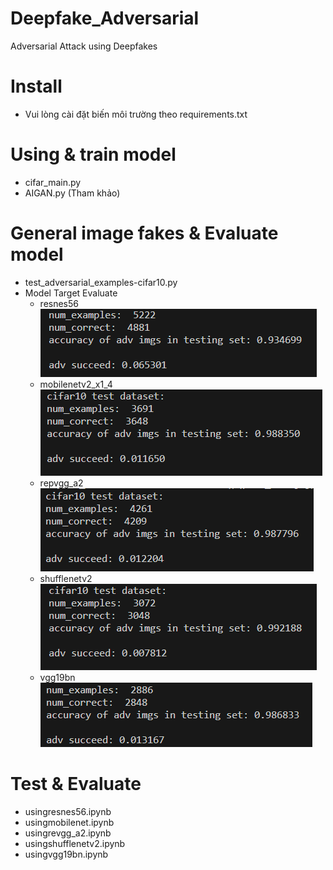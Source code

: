 # Deepfake_Adversarial
Adversarial Attack using Deepfakes
# Install
  - Vui lòng cài đặt biến môi trường theo requirements.txt
# Using & train model
  - cifar_main.py
  - AIGAN.py (Tham khảo)
# General image fakes & Evaluate model
  - test_adversarial_examples-cifar10.py
  - Model Target Evaluate
    - resnes56
    ![alt text](https://github.com/congthanh96/Deepfake_Adversarial/blob/main/test/resnes56.PNG)
    - mobilenetv2_x1_4
    ![alt text](https://github.com/congthanh96/Deepfake_Adversarial/blob/main/test/mobilenetv2_x1_4.PNG)
    - repvgg_a2
    ![alt text](https://github.com/congthanh96/Deepfake_Adversarial/blob/main/test/repvgg_a2.PNG)
    - shufflenetv2
    ![alt text](https://github.com/congthanh96/Deepfake_Adversarial/blob/main/test/shufflenetv2.PNG)
    - vgg19bn
    ![alt text](https://github.com/congthanh96/Deepfake_Adversarial/blob/main/test/vgg19bn.PNG)

# Test & Evaluate
  - usingresnes56.ipynb
  - usingmobilenet.ipynb
  - usingrevgg_a2.ipynb
  - usingshufflenetv2.ipynb
  - usingvgg19bn.ipynb
